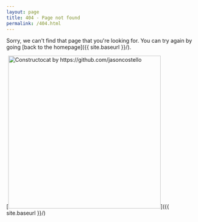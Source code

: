 ```yaml
---
layout: page
title: 404 - Page not found
permalink: /404.html
---
```


Sorry, we can't find that page that you're looking for. You can try again by going [back to the homepage]({{ site.baseurl }}/).

[<img src="{{ site.baseurl }}/images/construction.png" alt="Constructocat by https://github.com/jasoncostello" style="width: 400px;"/>]({{ site.baseurl }}/)
